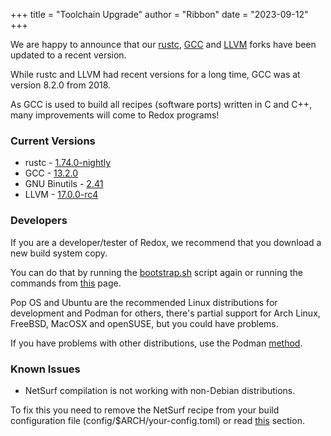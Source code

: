 +++
title = "Toolchain Upgrade"
author = "Ribbon"
date = "2023-09-12"
+++

We are happy to announce that our [rustc](https://github.com/rust-lang/rust), [GCC](https://gcc.gnu.org/) and [LLVM](https://llvm.org/) forks have been updated to a recent version.

While rustc and LLVM had recent versions for a long time, GCC was at version 8.2.0 from 2018.

As GCC is used to build all recipes (software ports) written in C and C++, many improvements will come to Redox programs!

### Current Versions

- rustc - [1.74.0-nightly](https://gitlab.redox-os.org/redox-os/rust/-/tree/redox-2023-09-07?ref_type=heads)
- GCC - [13.2.0](https://gitlab.redox-os.org/redox-os/gcc/-/tree/redox-13.2.0?ref_type=heads)
- GNU Binutils - [2.41](https://gitlab.redox-os.org/redox-os/binutils-gdb/-/tree/redox-2.41?ref_type=heads)
- LLVM - [17.0.0-rc4](https://gitlab.redox-os.org/redox-os/llvm-project/-/tree/redox-2023-09-07?ref_type=heads)

### Developers

If you are a developer/tester of Redox, we recommend that you download a new build system copy.

You can do that by running the [bootstrap.sh](https://gitlab.redox-os.org/redox-os/redox/-/blob/master/bootstrap.sh?ref_type=heads) script again or running the commands from [this](https://doc.redox-os.org/book/advanced-build.html#clone-the-repository) page.

Pop OS and Ubuntu are the recommended Linux distributions for development and Podman for others, there's partial support for Arch Linux, FreeBSD, MacOSX and openSUSE, but you could have problems.

If you have problems with other distributions, use the Podman [method](https://doc.redox-os.org/book/podman-build.html).

### Known Issues

- NetSurf compilation is not working with non-Debian distributions.

To fix this you need to remove the NetSurf recipe from your build configuration file (config/$ARCH/your-config.toml) or read [this](https://doc.redox-os.org/book/developer-faq.html#i-tried-all-methods-of-the-troubleshooting-the-build-page-and-my-recipe-doesnt-build-what-can-i-do) section.

